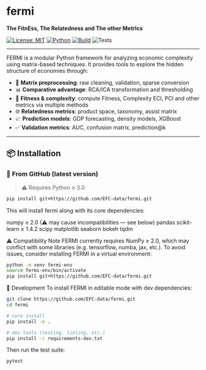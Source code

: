# fermi

**The FitnEss, The Relatedness and The other MetrIcs**  

[![License: MIT](https://img.shields.io/badge/license-MIT-green.svg)](LICENSE)
[![Python](https://img.shields.io/badge/python-3.8+-blue.svg)](#)
[![Build](https://img.shields.io/badge/build-passing-brightgreen)](#)
![Tests](https://img.shields.io/badge/tests-passing-brightgreen?style=flat-square)

---

FERMI is a modular Python framework for analyzing economic complexity using matrix-based techniques.
It provides tools to explore the hidden structure of economies through:

- 🧹 **Matrix preprocessing**: raw cleaning, validation, sparse conversion
- 📊 **Comparative advantage**: RCA/ICA transformation and thresholding
- 🧠 **Fitness & complexity**: compute Fitness, Complexity ECI, PCI and other metrics via multiple methods
- 🌐 **Relatedness metrics**: product space, taxonomy, assist matrix
- 📈 **Prediction models**: GDP forecasting, density models, XGBoost
- ✅ **Validation metrics**: AUC, confusion matrix, prediction@k

---

## 📦 Installation

### 🔄 From GitHub (latest version)

> ⚠️ Requires Python ≥ 3.0

```bash
pip install git+https://github.com/EFC-data/fermi.git
```
This will install fermi along with its core dependencies:

numpy ≥ 2.0 (⚠ may cause incompatibilities — see below)
pandas
scikit-learn ≥ 1.4.2
scipy
matplotlib
seaborn
bokeh
tqdm


⚠ Compatibility Note
FERMI currently requires NumPy ≥ 2.0, which may conflict with some libraries (e.g. tensorflow, numba, jax, etc.).
To avoid issues, consider installing FERMI in a virtual environment:

```bash
python -m venv fermi-env
source fermi-env/bin/activate
pip install git+https://github.com/EFC-data/fermi.git
```

🧪 Development
To install FERMI in editable mode with dev dependencies:

```bash
git clone https://github.com/EFC-data/fermi.git
cd fermi

# core install
pip install -e .

# dev tools (testing, linting, etc.)
pip install -r requirements-dev.txt
```
Then run the test suite:
```bash
pytest
```


